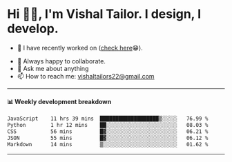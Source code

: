 # Hi 👋🏻, I'm Vishal Tailor. I design, I develop.

- 🔭 I have recently worked on ([check here](https://vishaltailor.com)😁).
<!-- - 🎦 Currently watching: JavaScript: The Hard Parts By Will Sentance. -->
- 👯 Always happy to collaborate.
- 💬 Ask me about anything
- 📫 How to reach me: <a href="mailto:vishaltailors22@gmail.com">vishaltailors22@gmail.com</a>

<hr /> 
<h4>📊 Weekly development breakdown</h4>
<!--START_SECTION:waka-->

```txt
JavaScript    11 hrs 39 mins  ███████████████████▒░░░░░   76.99 %
Python        1 hr 12 mins    ██░░░░░░░░░░░░░░░░░░░░░░░   08.03 %
CSS           56 mins         █▓░░░░░░░░░░░░░░░░░░░░░░░   06.21 %
JSON          55 mins         █▓░░░░░░░░░░░░░░░░░░░░░░░   06.12 %
Markdown      14 mins         ▒░░░░░░░░░░░░░░░░░░░░░░░░   01.62 %
```

<!--END_SECTION:waka-->
<hr /> 

<!-- ![](./profile-3d-contrib/profile-green-animate.svg) -->
